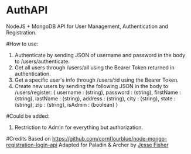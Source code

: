 # AuthAPI

NodeJS + MongoDB API for User Management, Authentication and Registration.

#How to use:
1. Authenticate by sending JSON of username and password in the body to /users/authenticate.
2. Get all users through /users/all using the Bearer Token returned in authentication.
3. Get a specific user's info through /users/:id using the Bearer Token.
4. Create new users by sending the following JSON in the body to /users/register:
{
    username : (string),
    password : (string),
    firstName : (string),
    lastName : (string),
    address : (string),
    city : (string),
    state : (string),
    zip : (string),
    isAdmin : (boolean)
}

#Could be added:
1. Restriction to Admin for everything but authorization.

#Credits
Based on https://github.com/cornflourblue/node-mongo-registration-login-api
Adapted for Paladin & Archer by <a href="https://github.com/webpromo">Jesse Fisher</a>